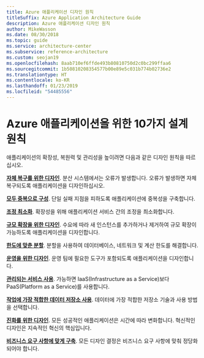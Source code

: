 ```yaml
---
title: Azure 애플리케이션 디자인 원칙
titleSuffix: Azure Application Architecture Guide
description: Azure 애플리케이션 디자인 원칙
author: MikeWasson
ms.date: 08/30/2018
ms.topic: guide
ms.service: architecture-center
ms.subservice: reference-architecture
ms.custom: seojan19
ms.openlocfilehash: 8aab710ef6ffde493b80810750d2c0bc299ffaa6
ms.sourcegitcommit: 1b50810208354577b00e89e5c031b774b02736e2
ms.translationtype: HT
ms.contentlocale: ko-KR
ms.lasthandoff: 01/23/2019
ms.locfileid: "54485556"
---
```

# <a name="ten-design-principles-for-azure-applications"></a>Azure 애플리케이션을 위한 10가지 설계 원칙

애플리케이션의 확장성, 복원력 및 관리성을 높이려면 다음과 같은 디자인 원칙을 따르십시오.

**[자체 복구를 위한 디자인](self-healing.md)**. 분산 시스템에서는 오류가 발생합니다. 오류가 발생하면 자체 복구되도록 애플리케이션을 디자인하십시오.

**[모두 중복으로 구성](redundancy.md)**. 단일 실패 지점을 피하도록 애플리케이션에 중복성을 구축합니다.

**[조정 최소화](minimize-coordination.md)**. 확장성을 위해 애플리케이션 서비스 간의 조정을 최소화합니다.

**[규모 확장을 위한 디자인](scale-out.md)**. 수요에 따라 새 인스턴스를 추가하거나 제거하여 규모 확장이 가능하도록 애플리케이션을 디자인합니다.

**[한도에 맞춘 분할](partition.md)**. 분할을 사용하여 데이터베이스, 네트워크 및 계산 한도를 해결합니다.

**[운영을 위한 디자인](design-for-operations.md)**. 운영 팀에 필요한 도구가 포함되도록 애플리케이션을 디자인합니다.

**[관리되는 서비스 사용](managed-services.md)**. 가능하면 IaaS(Infrastructure as a Service)보다 PaaS(Platform as a Service)를 사용합니다.

**[작업에 가장 적합한 데이터 저장소 사용](use-the-best-data-store.md)**. 데이터에 가장 적합한 저장소 기술과 사용 방법을 선택합니다.

**[진화를 위한 디자인](design-for-evolution.md)**. 모든 성공적인 애플리케이션은 시간에 따라 변화합니다. 혁신적인 디자인은 지속적인 혁신의 핵심입니다.

**[비즈니스 요구 사항에 맞게 구축](build-for-business.md)**. 모든 디자인 결정은 비즈니스 요구 사항에 맞춰 정당화되어야 합니다.
